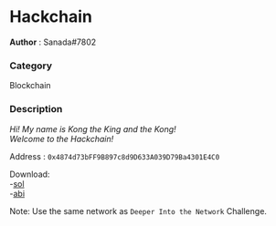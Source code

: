 Hackchain
============

**Author** : Sanada#7802

### Category 
Blockchain

### Description
_Hi! My name is Kong the King and the Kong!_  
_Welcome to the Hackchain!_  

Address : `0x4874d73bFF9B897c8d9D633A039D79Ba4301E4C0`

Download:  
-[sol](/forplayer/Hackchain.sol)  
-[abi](/forplayer/hacklabs.json)  

Note: Use the same network as `Deeper Into the Network` Challenge.
